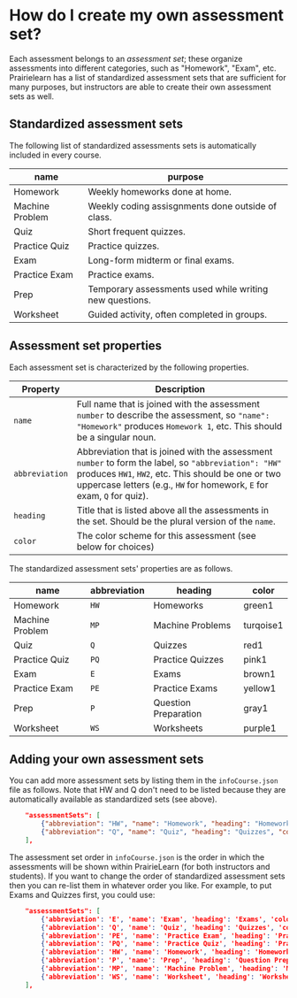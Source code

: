 # How do I create my own assessment set?

[//]: # (A lot of this content was copied from course.md - "Course Configuration".  Delete from there?)


Each assessment belongs to an *assessment set*; these organize assessments into different categories, such as "Homework", "Exam", etc.   Prairielearn has a list of standardized assessment sets that are sufficient for many purposes, but instructors are able to create their own assessment sets as well.

## Standardized assessment sets

The following list of standardized assessments sets is automatically included in every course. 

name | purpose
--- | ---
Homework | Weekly homeworks done at home.
Machine Problem | Weekly coding assisgnments done outside of class.
Quiz | Short frequent quizzes.
Practice Quiz | Practice quizzes.
Exam | Long-form midterm or final exams.
Practice Exam | Practice exams.
Prep | Temporary assessments used while writing new questions.
Worksheet | Guided activity, often completed in groups.


## Assessment set properties
Each assessment set is characterized by the following properties.

Property | Description
--- | ---
`name` | Full name that is joined with the assessment `number` to describe the assessment, so `"name": "Homework"` produces `Homework 1`, etc. This should be a singular noun.
`abbreviation` | Abbreviation that is joined with the assessment `number` to form the label, so `"abbreviation": "HW"` produces `HW1`, `HW2`, etc. This should be one or two uppercase letters (e.g., `HW` for homework, `E` for exam, `Q` for quiz).
`heading` | Title that is listed above all the assessments in the set. Should be the plural version of the `name`.
`color` | The color scheme for this assessment (see below for choices)

The standardized assessment sets' properties are as follows.

name | abbreviation | heading | color
--- | --- | --- | ---
Homework | `HW` | Homeworks | green1
Machine Problem | `MP` | Machine Problems | turqoise1
Quiz | `Q` | Quizzes | red1
Practice Quiz | `PQ` | Practice Quizzes | pink1
Exam | `E` | Exams | brown1
Practice Exam | `PE` | Practice Exams | yellow1
Prep | `P` | Question Preparation | gray1
Worksheet | `WS` | Worksheets | purple1



## Adding your own assessment sets

You can add more assessment sets by listing them in the `infoCourse.json` file as follows. Note that HW and Q don't need to be listed because they are automatically available as standardized sets (see above).

```json
    "assessmentSets": [
        {"abbreviation": "HW", "name": "Homework", "heading": "Homeworks", "color": "green1"},
        {"abbreviation": "Q", "name": "Quiz", "heading": "Quizzes", "color": "red1"}
    ],
```

The assessment set order in `infoCourse.json` is the order in which the assessments will be shown within PrairieLearn (for both instructors and students). If you want to change the order of standardized assessment sets then you can re-list them in whatever order you like. For example, to put Exams and Quizzes first, you could use:

```json
    "assessmentSets": [
        {'abbreviation': 'E', 'name': 'Exam', 'heading': 'Exams', 'color': 'brown1'},
        {'abbreviation': 'Q', 'name': 'Quiz', 'heading': 'Quizzes', 'color': 'red1'},
        {'abbreviation': 'PE', 'name': 'Practice Exam', 'heading': 'Practice Exams', 'color': 'yellow1'},
        {'abbreviation': 'PQ', 'name': 'Practice Quiz', 'heading': 'Practice Quizzes', 'color': 'pink1'},
        {'abbreviation': 'HW', 'name': 'Homework', 'heading': 'Homeworks', 'color': 'green1'},
        {'abbreviation': 'P', 'name': 'Prep', 'heading': 'Question Preparation', 'color': 'gray1'},
        {'abbreviation': 'MP', 'name': 'Machine Problem', 'heading': 'Machine Problems', 'color': 'turquoise1'},
        {'abbreviation': 'WS', 'name': 'Worksheet', 'heading': 'Worksheets', 'color': 'purple1'}
    ],
```

